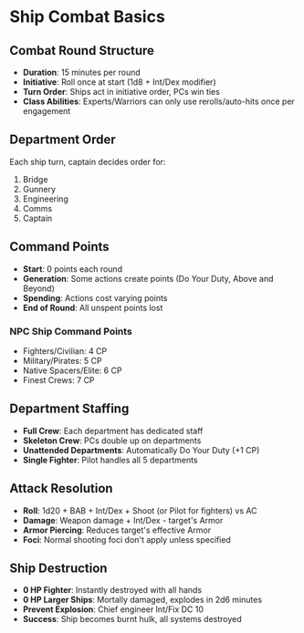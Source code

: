 # Ship Combat Basics

## Combat Round Structure
- **Duration**: 15 minutes per round
- **Initiative**: Roll once at start (1d8 + Int/Dex modifier)
- **Turn Order**: Ships act in initiative order, PCs win ties
- **Class Abilities**: Experts/Warriors can only use rerolls/auto-hits once per engagement

## Department Order
Each ship turn, captain decides order for:
1. Bridge
2. Gunnery
3. Engineering
4. Comms
5. Captain

## Command Points
- **Start**: 0 points each round
- **Generation**: Some actions create points (Do Your Duty, Above and Beyond)
- **Spending**: Actions cost varying points
- **End of Round**: All unspent points lost

### NPC Ship Command Points
- Fighters/Civilian: 4 CP
- Military/Pirates: 5 CP
- Native Spacers/Elite: 6 CP
- Finest Crews: 7 CP

## Department Staffing
- **Full Crew**: Each department has dedicated staff
- **Skeleton Crew**: PCs double up on departments
- **Unattended Departments**: Automatically Do Your Duty (+1 CP)
- **Single Fighter**: Pilot handles all 5 departments

## Attack Resolution
- **Roll**: 1d20 + BAB + Int/Dex + Shoot (or Pilot for fighters) vs AC
- **Damage**: Weapon damage + Int/Dex - target's Armor
- **Armor Piercing**: Reduces target's effective Armor
- **Foci**: Normal shooting foci don't apply unless specified

## Ship Destruction
- **0 HP Fighter**: Instantly destroyed with all hands
- **0 HP Larger Ships**: Mortally damaged, explodes in 2d6 minutes
- **Prevent Explosion**: Chief engineer Int/Fix DC 10
- **Success**: Ship becomes burnt hulk, all systems destroyed
